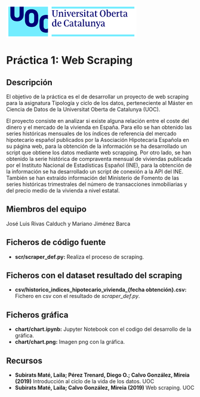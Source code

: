  ![Logo UOC](img/logo_uoc_peq.png?raw=true) 

# Práctica 1: Web Scraping

## Descripción

El objetivo de la práctica es el de desarrollar un proyecto de web scraping para la asignatura Tipología y ciclo de los datos, perteneciente al Máster en Ciencia de Datos de la Universitat Oberta de Catalunya (UOC).

El proyecto consiste en analizar si existe alguna relación entre el coste del dinero y el mercado de la vivienda en España. Para ello se han obtenido las series históricas mensuales de los índices de referencia del mercado hipotecario español publicados por la Asociación Hipotecaria Española en su página web, para la obtención de la información se ha desarrollado un script que obtiene los datos mediante web scrapping. Por otro lado, se han obtenido la serie histórica de compraventa mensual de viviendas publicada por el Instituto Nacional de Estadísticas Español (INE), para la obtención de la información se ha desarrollado un script de conexión a la API del INE. También se han extraído información del Ministerio de Fomento de las series históricas trimestrales del número de transacciones inmobiliarias y del precio medio de la vivienda a nivel estatal.

## Miembros del equipo

José Luis Rivas Calduch y Mariano Jiménez Barca

## Ficheros de código fuente
* **scr/scraper_def.py:** Realiza el proceso de scraping.

## Ficheros con el dataset resultado del scraping
* **csv/historico_indices_hipotecario_vivienda_{fecha obtención}.csv:** Fichero en csv con el resultado de *scraper_def.py*.

## Ficheros gráfica
* **chart/chart.ipynb:** Jupyter Notebook con el codigo del desarrollo de la gráfica.
* **chart/chart.png:** Imagen png con la gráfica.

## Recursos

* **Subirats Maté, Laila; Pérez Trenard, Diego O.; Calvo González, Mireia (2019)** Introducción al ciclo de la vida de los datos. UOC
* **Subirats Maté, Laila; Calvo González, Mireia (2019)** Web scraping. UOC

